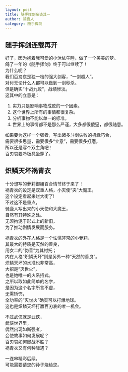 ```yaml
---
layout: post
title: 随手挥剑杂谈其一
author: 骑鹿人
category: 随手挥剑
---
```


## 随手挥剑连载再开

好了，因为抱着我可爱的小沐依午睡，做了一个美美的梦。<br>
鸽了一年的《随手挥剑》终于可以继续了！<br>
为什么呢？<br>
我们百刃哀是独一档的强大剑客，“一剑超人”。<br>
对付无论什么人都可以做到一剑秒杀。<br>
但是确实“十战九败”，战绩惨淡。<br>
这其中的立意是：
1. 实力只是影响事物成败的一个因素。
2. 这个世界上所有的事情都很复杂。
3. 分析事物不能以单一的标准。
4. 世界上的事情都不是那么严谨，大多都很傻逼，都很随意。

如果要为这样一个强者，写出诸多斗剑失败的机缘巧合，<br>
需要很多思量，需要很多“立意”，需要很多打磨。<br>
所以还是写个双主角吧！<br>
百刃哀要冷板凳坐穿了。

## 炽鳞天坏祸青衣

十分想写的萝莉御姐百合情节终于来了！<br>
祸青衣的设定是双重人格，小天使“夹”大魔王。<br>
这个设定看起来烂大街了!<br>
不过这不是重点，<br>
骑鹿人写出来的小天使和大魔王，<br>
自然有其特殊之处。<br>
无须拘泥于形式上的新旧，<br>
为了推动剧情发展而服务。

祸青衣的外在人格是一个怯懦非常的小萝莉，<br>
其最大的特质是天然的善良，<br>
用女二的“伪善”为其衬托；<br>
内在人格“炽鳞天坏”则是另外一种“天然的善良”。<br>
炽鳞天坏的水准也非常高，<br>
大招是“灭世火”，<br>
也是她唯一的火系招式。<br>
之所以取如此简单的名字，<br>
是因为这个名字所言不虚，<br>
无需矫饰，<br>
全功率的“灭世火”确实可以打爆地球。<br>
这也是炽鳞天坏打赢百刃哀的唯一机会。

不过武侠就是武侠，<br>
武侠世界里，<br>
偶然出现如斯强者，<br>
会使故事如何发展呢？<br>
百刃哀如何屡战不胜？<br>
祸青衣又有何种际遇？

一连串精彩后续，<br>
可能需要请您的孙子烧给您。

